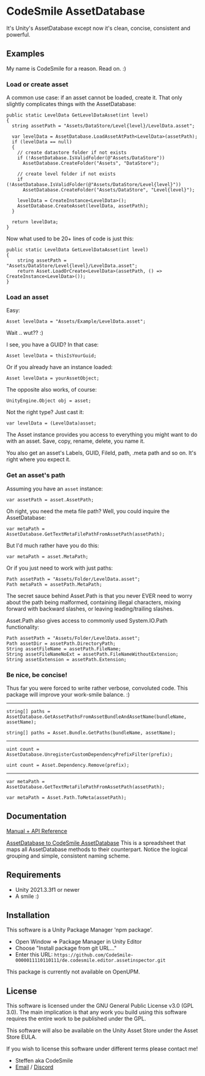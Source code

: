 # CodeSmile AssetDatabase

It's Unity's AssetDatabase except now it's clean, concise, consistent and powerful.

## Examples

My name is CodeSmile for a reason. Read on. :)

### Load or create asset

A common use case: if an asset cannot be loaded, create it. That only slightly complicates things with the AssetDatabase:

```
public static LevelData GetLevelDataAsset(int level)
{
  string assetPath = "Assets/DataStore/Level{level}/LevelData.asset";

  var levelData = AssetDatabase.LoadAssetAtPath<LevelData>(assetPath);
  if (levelData == null)
  {
	// create datastore folder if not exists
	if (!AssetDatabase.IsValidFolder(@"Assets/DataStore"))
	  AssetDatabase.CreateFolder("Assets", "DataStore");

	// create level folder if not exists
	if (!AssetDatabase.IsValidFolder(@"Assets/DataStore/Level{level}"))
	  AssetDatabase.CreateFolder("Assets/DataStore", "Level{level}");

	levelData = CreateInstance<LevelData>();
	AssetDatabase.CreateAsset(levelData, assetPath);
  }
  
  return levelData;
}
```

Now what used to be 20+ lines of code is just this:

```
public static LevelData GetLevelDataAsset(int level)
{
	string assetPath = "Assets/DataStore/Level{level}/LevelData.asset";
	return Asset.LoadOrCreate<LevelData>(assetPath, () => CreateInstance<LevelData>());
}
```

### Load an asset 

Easy:

`Asset levelData = "Assets/Example/LevelData.asset";`

Wait .. wut?? :)

I see, you have a GUID? In that case:

`Asset levelData = thisIsYourGuid;`

Or if you already have an instance loaded:

`Asset levelData = yourAssetObject;`

The opposite also works, of course:

`UnityEngine.Object obj = asset;`

Not the right type? Just cast it:

`var levelData = (LevelData)asset;`

The Asset instance provides you access to everything you might want to do with an asset. Save, copy, rename, delete, you name it. 

You also get an asset's Labels, GUID, FileId, path, .meta path and so on. It's right where you expect it.

### Get an asset's path

Assuming you have an `asset` instance:

`var assetPath = asset.AssetPath;`

Oh right, you need the meta file path?
Well, you could inquire the AssetDatabase:

`var metaPath = AssetDatabase.GetTextMetaFilePathFromAssetPath(assetPath);`

But I'd much rather have you do this:

`var metaPath = asset.MetaPath;`

Or if you just need to work with just paths:

```
Path assetPath = "Assets/Folder/LevelData.asset";
Path metaPath = assetPath.MetaPath;
```

The secret sauce behind Asset.Path is that you never EVER need to worry about the path being malformed, containing illegal characters, mixing forward with backward slashes, or leaving leading/trailing slashes. 

Asset.Path also gives access to commonly used System.IO.Path functionality:

```
Path assetPath = "Assets/Folder/LevelData.asset";
Path assetDir = assetPath.DirectoryPath;
String assetFileName = assetPath.FileName;
String assetFileNameNoExt = assetPath.FileNameWithoutExtension;
String assetExtension = assetPath.Extension;
```

### Be nice, be concise!

Thus far you were forced to write rather verbose, convoluted code. This package will improve your work-smile balance. :)

---

`string[] paths = AssetDatabase.GetAssetPathsFromAssetBundleAndAssetName(bundleName, assetName);`

`string[] paths = Asset.Bundle.GetPaths(bundleName, assetName);`

---

`uint count = AssetDatabase.UnregisterCustomDependencyPrefixFilter(prefix);`

`uint count = Asset.Dependency.Remove(prefix);`

---

`var metaPath = AssetDatabase.GetTextMetaFilePathFromAssetPath(assetPath);`

`var metaPath = Asset.Path.ToMeta(assetPath);`

## Documentation

[Manual + API Reference](https://codesmile-0000011110110111.github.io/de.codesmile.editor.assetdatabase/html/index.html)

[AssetDatabase to CodeSmile AssetDatabase](https://docs.google.com/spreadsheets/d/134BEPXTx3z80snNAF3Gafgq3j5kEhmFzFBKT_z1s6Rw/edit?usp=sharing)
This is a spreadsheet that maps all AssetDatabase methods to their counterpart. Notice the logical grouping and simple, consistent naming scheme.

## Requirements

- Unity 2021.3.3f1 or newer
- A smile :)

## Installation

This software is a Unity Package Manager 'npm package'.

- Open Window => Package Manager in Unity Editor
- Choose "Install package from git URL..."
- Enter this URL: `https://github.com/CodeSmile-0000011110110111/de.codesmile.editor.assetinspector.git`

This package is currently not available on OpenUPM.

## License

This software is licensed under the GNU General Public License v3.0 (GPL 3.0). The main implication is that any work you build using this software requires the entire work to be published under the GPL.

This software will also be available on the Unity Asset Store under the Asset Store EULA.

If you wish to license this software under different terms please contact me!

- Steffen aka CodeSmile
- [Email](mailto:steffen@steffenitterheim.de) / [Discord](https://discord.gg/JN3Jz8qkeV)
